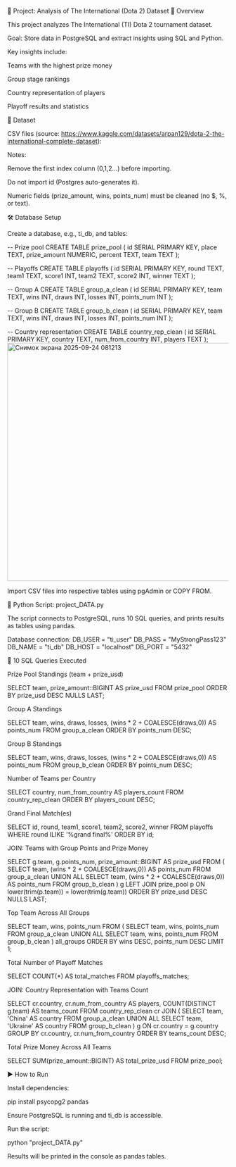 📌 Project: Analysis of The International (Dota 2) Dataset
📖 Overview

This project analyzes The International (TI) Dota 2 tournament dataset.

Goal: Store data in PostgreSQL and extract insights using SQL and Python.

Key insights include:

Teams with the highest prize money

Group stage rankings

Country representation of players

Playoff results and statistics

📂 Dataset

CSV files (source: https://www.kaggle.com/datasets/arpan129/dota-2-the-international-complete-dataset):



Notes:

Remove the first index column (0,1,2...) before importing.

Do not import id (Postgres auto-generates it).

Numeric fields (prize_amount, wins, points_num) must be cleaned (no $, %, or text).

🛠️ Database Setup

Create a database, e.g., ti_db, and tables:

-- Prize pool
CREATE TABLE prize_pool (
    id SERIAL PRIMARY KEY,
    place TEXT,
    prize_amount NUMERIC,
    percent TEXT,
    team TEXT
);

-- Playoffs
CREATE TABLE playoffs (
    id SERIAL PRIMARY KEY,
    round TEXT,
    team1 TEXT,
    score1 INT,
    team2 TEXT,
    score2 INT,
    winner TEXT
);

-- Group A
CREATE TABLE group_a_clean (
    id SERIAL PRIMARY KEY,
    team TEXT,
    wins INT,
    draws INT,
    losses INT,
    points_num INT
);

-- Group B
CREATE TABLE group_b_clean (
    id SERIAL PRIMARY KEY,
    team TEXT,
    wins INT,
    draws INT,
    losses INT,
    points_num INT
);

-- Country representation
CREATE TABLE country_rep_clean (
    id SERIAL PRIMARY KEY,
    country TEXT,
    num_from_country INT,
    players TEXT
);
<img width="1090" height="541" alt="Снимок экрана 2025-09-24 081213" src="https://github.com/user-attachments/assets/f658e128-8250-480e-ad2d-2a1d7aa48943" />


Import CSV files into respective tables using pgAdmin or COPY FROM.

🔧 Python Script: project_DATA.py

The script connects to PostgreSQL, runs 10 SQL queries, and prints results as tables using pandas.

Database connection:
DB_USER = "ti_user"
DB_PASS = "MyStrongPass123"
DB_NAME = "ti_db"
DB_HOST = "localhost"
DB_PORT = "5432"

🔹 10 SQL Queries Executed

Prize Pool Standings (team + prize_usd)

SELECT team, prize_amount::BIGINT AS prize_usd
FROM prize_pool
ORDER BY prize_usd DESC NULLS LAST;


Group A Standings

SELECT team, wins, draws, losses, (wins * 2 + COALESCE(draws,0)) AS points_num
FROM group_a_clean
ORDER BY points_num DESC;


Group B Standings

SELECT team, wins, draws, losses, (wins * 2 + COALESCE(draws,0)) AS points_num
FROM group_b_clean
ORDER BY points_num DESC;


Number of Teams per Country

SELECT country, num_from_country AS players_count
FROM country_rep_clean
ORDER BY players_count DESC;


Grand Final Match(es)

SELECT id, round, team1, score1, team2, score2, winner
FROM playoffs
WHERE round ILIKE '%grand final%'
ORDER BY id;


JOIN: Teams with Group Points and Prize Money

SELECT g.team, g.points_num, prize_amount::BIGINT AS prize_usd
FROM (
    SELECT team, (wins * 2 + COALESCE(draws,0)) AS points_num FROM group_a_clean
    UNION ALL
    SELECT team, (wins * 2 + COALESCE(draws,0)) AS points_num FROM group_b_clean
) g
LEFT JOIN prize_pool p ON lower(trim(p.team)) = lower(trim(g.team))
ORDER BY prize_usd DESC NULLS LAST;


Top Team Across All Groups

SELECT team, wins, points_num
FROM (
    SELECT team, wins, points_num FROM group_a_clean
    UNION ALL
    SELECT team, wins, points_num FROM group_b_clean
) all_groups
ORDER BY wins DESC, points_num DESC
LIMIT 1;


Total Number of Playoff Matches

SELECT COUNT(*) AS total_matches
FROM playoffs_matches;


JOIN: Country Representation with Teams Count

SELECT cr.country, cr.num_from_country AS players, COUNT(DISTINCT g.team) AS teams_count
FROM country_rep_clean cr
JOIN (
    SELECT team, 'China' AS country FROM group_a_clean
    UNION ALL
    SELECT team, 'Ukraine' AS country FROM group_b_clean
) g ON cr.country = g.country
GROUP BY cr.country, cr.num_from_country
ORDER BY teams_count DESC;


Total Prize Money Across All Teams

SELECT SUM(prize_amount::BIGINT) AS total_prize_usd
FROM prize_pool;

▶️ How to Run

Install dependencies:

pip install psycopg2 pandas


Ensure PostgreSQL is running and ti_db is accessible.

Run the script:

python "project_DATA.py"


Results will be printed in the console as pandas tables.
